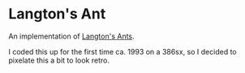 # Langton's Ant

An implementation of [Langton's
Ants](https://en.wikipedia.org/wiki/Langton%27s_ant).

I coded this up for the first time ca. 1993 on a 386sx, so I decided to
pixelate this a bit to look retro.

